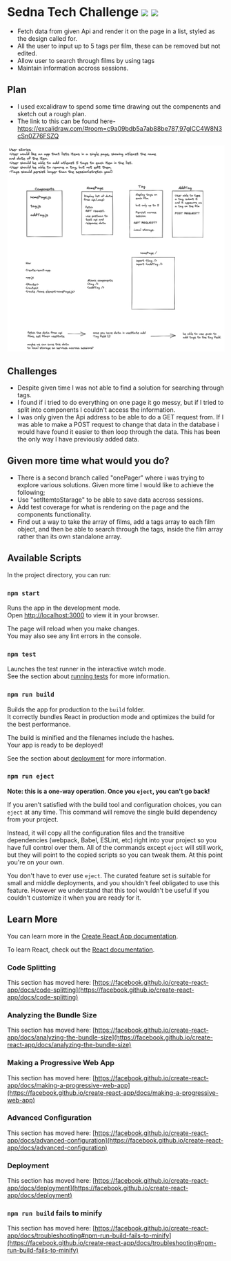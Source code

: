 # Sedna Tech Challenge <img src="https://img.shields.io/badge/React-20232A?style=for-the-badge&logo=react&logoColor=61DAFB"> <img src="https://img.shields.io/badge/JavaScript-F7DF1E?style=for-the-badge&logo=javascript&logoColor=black">

- Fetch data from given Api and render it on the page in a list, styled as the design called for. 
- All the user to input up to 5 tags per film, these can be removed but not edited. 
- Allow user to search through films by using tags
- Maintain information accross sessions.

## Plan
- I used excalidraw to spend some time drawing out the compenents and sketch out a rough plan. 
- The link to this can be found here- https://excalidraw.com/#room=c9a09bdb5a7ab88be787,97glCC4W8N3cSn0Z76FSZQ
<img src="./sednaPlan.png">

## Challenges
- Despite given time I was not able to find a solution for searching through tags. 
- I found if i tried to do everything on one page it go messy, but if I tried to split into components I couldn't access the information. 
- I was only given the Api address to be able to do a GET request from. If I was able to make a POST request to change that data in the database i would have found it easier to then loop through the data. This has been the only way I have previously added data. 

## Given more time what would you do?
- There is a second branch called "onePager" where i was trying to explore various solutions. Given more time I would like to achieve the following;
- Use "setItemtoStarage" to be able to save data accross sessions. 
- Add test coverage for what is rendering on the page and the components functionality. 
- Find out a way to take the array of films, add a tags array to each film object, and then be able to search through the tags, inside the film array rather than its own standalone array. 

## Available Scripts

In the project directory, you can run:

### `npm start`

Runs the app in the development mode.\
Open [http://localhost:3000](http://localhost:3000) to view it in your browser.

The page will reload when you make changes.\
You may also see any lint errors in the console.

### `npm test`

Launches the test runner in the interactive watch mode.\
See the section about [running tests](https://facebook.github.io/create-react-app/docs/running-tests) for more information.

### `npm run build`

Builds the app for production to the `build` folder.\
It correctly bundles React in production mode and optimizes the build for the best performance.

The build is minified and the filenames include the hashes.\
Your app is ready to be deployed!

See the section about [deployment](https://facebook.github.io/create-react-app/docs/deployment) for more information.

### `npm run eject`

**Note: this is a one-way operation. Once you `eject`, you can't go back!**

If you aren't satisfied with the build tool and configuration choices, you can `eject` at any time. This command will remove the single build dependency from your project.

Instead, it will copy all the configuration files and the transitive dependencies (webpack, Babel, ESLint, etc) right into your project so you have full control over them. All of the commands except `eject` will still work, but they will point to the copied scripts so you can tweak them. At this point you're on your own.

You don't have to ever use `eject`. The curated feature set is suitable for small and middle deployments, and you shouldn't feel obligated to use this feature. However we understand that this tool wouldn't be useful if you couldn't customize it when you are ready for it.

## Learn More

You can learn more in the [Create React App documentation](https://facebook.github.io/create-react-app/docs/getting-started).

To learn React, check out the [React documentation](https://reactjs.org/).

### Code Splitting

This section has moved here: [https://facebook.github.io/create-react-app/docs/code-splitting](https://facebook.github.io/create-react-app/docs/code-splitting)

### Analyzing the Bundle Size

This section has moved here: [https://facebook.github.io/create-react-app/docs/analyzing-the-bundle-size](https://facebook.github.io/create-react-app/docs/analyzing-the-bundle-size)

### Making a Progressive Web App

This section has moved here: [https://facebook.github.io/create-react-app/docs/making-a-progressive-web-app](https://facebook.github.io/create-react-app/docs/making-a-progressive-web-app)

### Advanced Configuration

This section has moved here: [https://facebook.github.io/create-react-app/docs/advanced-configuration](https://facebook.github.io/create-react-app/docs/advanced-configuration)

### Deployment

This section has moved here: [https://facebook.github.io/create-react-app/docs/deployment](https://facebook.github.io/create-react-app/docs/deployment)

### `npm run build` fails to minify

This section has moved here: [https://facebook.github.io/create-react-app/docs/troubleshooting#npm-run-build-fails-to-minify](https://facebook.github.io/create-react-app/docs/troubleshooting#npm-run-build-fails-to-minify)
